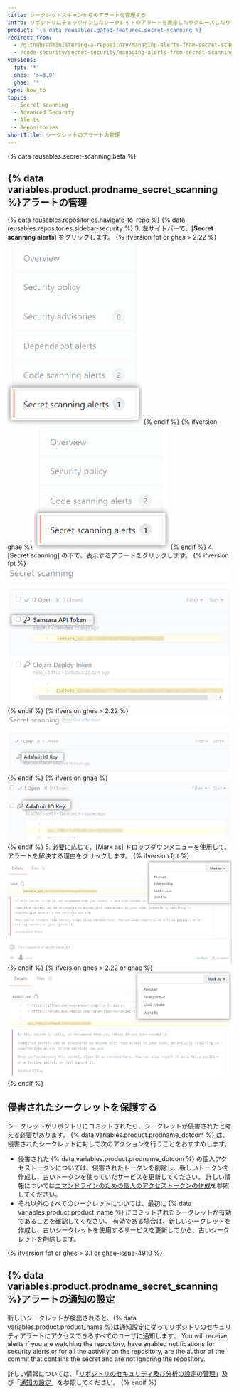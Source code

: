 ```yaml
---
title: シークレットスキャンからのアラートを管理する
intro: リポジトリにチェックインしたシークレットのアラートを表示したりクローズしたりすることができます。
product: '{% data reusables.gated-features.secret-scanning %}'
redirect_from:
  - /github/administering-a-repository/managing-alerts-from-secret-scanning
  - /code-security/secret-security/managing-alerts-from-secret-scanning
versions:
  fpt: '*'
  ghes: '>=3.0'
  ghae: '*'
type: how_to
topics:
  - Secret scanning
  - Advanced Security
  - Alerts
  - Repositories
shortTitle: シークレットのアラートの管理
---
```


{% data reusables.secret-scanning.beta %}

## {% data variables.product.prodname_secret_scanning %}アラートの管理

{% data reusables.repositories.navigate-to-repo %}
{% data reusables.repositories.sidebar-security %}
3. 左サイトバーで、[**Secret scanning alerts**] をクリックします。
   {% ifversion fpt or ghes > 2.22 %}
   ![[Secret scanning alert] タブ](/assets/images/help/repository/sidebar-secrets.png)
   {% endif %}
   {% ifversion ghae %}
   ![[Secret scanning alert] タブ](/assets/images/enterprise/github-ae/repository/sidebar-secrets-ghae.png)
   {% endif %}
4. [Secret scanning] の下で、表示するアラートをクリックします。
   {% ifversion fpt %}
   ![シークレットスキャンからのアラートのリスト](/assets/images/help/repository/secret-scanning-click-alert.png)
   {% endif %}
   {% ifversion ghes > 2.22 %}
   ![シークレットスキャンからのアラートのリスト](/assets/images/help/repository/secret-scanning-click-alert-ghe.png)
   {% endif %}
   {% ifversion ghae %}
   ![シークレットスキャンからのアラートのリスト](/assets/images/enterprise/github-ae/repository/secret-scanning-click-alert-ghae.png)
   {% endif %}
5. 必要に応じて、[Mark as] ドロップダウンメニューを使用して、アラートを解決する理由をクリックします。
   {% ifversion fpt %}
   ![シークレットスキャンからのアラートを解決するためのドロップダウンメニュー](/assets/images/help/repository/secret-scanning-resolve-alert.png)
   {% endif %}
   {% ifversion ghes > 2.22 or ghae %}
   ![シークレットスキャンからのアラートを解決するためのドロップダウンメニュー](/assets/images/help/repository/secret-scanning-resolve-alert-ghe.png)
   {% endif %}

## 侵害されたシークレットを保護する

シークレットがリポジトリにコミットされたら、シークレットが侵害されたと考える必要があります。 {% data variables.product.prodname_dotcom %} は、侵害されたシークレットに対して次のアクションを行うことをおすすめします。

- 侵害された {% data variables.product.prodname_dotcom %} の個人アクセストークンについては、侵害されたトークンを削除し、新しいトークンを作成し、古いトークンを使っていたサービスを更新してください。 詳しい情報については[コマンドラインのための個人のアクセストークンの作成](/github/authenticating-to-github/creating-a-personal-access-token-for-the-command-line)を参照してください。
- それ以外のすべてのシークレットについては、最初に {% data variables.product.product_name %} にコミットされたシークレットが有効であることを確認してください。 有効である場合は、新しいシークレットを作成し、古いシークレットを使用するサービスを更新してから、古いシークレットを削除します。

{% ifversion fpt or ghes > 3.1 or ghae-issue-4910 %}
## {% data variables.product.prodname_secret_scanning %}アラートの通知の設定

新しいシークレットが検出されると、{% data variables.product.product_name %}は通知設定に従ってリポジトリのセキュリティアラートにアクセスできるすべてのユーザに通知します。 You will receive alerts if you are watching the repository, have enabled notifications for security alerts or for all the activity on the repository, are the author of the commit that contains the secret and are not ignoring the repository.

詳しい情報については、「[リポジトリのセキュリティ及び分析の設定の管理](/github/administering-a-repository/managing-security-and-analysis-settings-for-your-repository#granting-access-to-security-alerts)」及び「[通知の設定](/github/managing-subscriptions-and-notifications-on-github/configuring-notifications#configuring-your-watch-settings-for-an-individual-repository)」を参照してください。
{% endif %}
